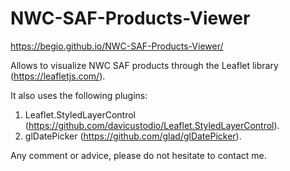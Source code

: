 # NWC-SAF-Products-Viewer
https://begio.github.io/NWC-SAF-Products-Viewer/

Allows to visualize NWC SAF products through the Leaflet library (https://leafletjs.com/).

It also uses the following plugins:
1. Leaflet.StyledLayerControl (https://github.com/davicustodio/Leaflet.StyledLayerControl).
2. glDatePicker (https://github.com/glad/glDatePicker).

Any comment or advice, please do not hesitate to contact me.
